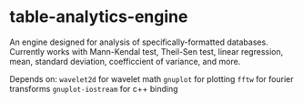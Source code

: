 # table-analytics-engine

An engine designed for analysis of specifically-formatted databases. Currently works with Mann-Kendal test, Theil-Sen test, linear regression, mean, standard deviation, coefficcient of variance, and more. 

Depends on:
`wavelet2d` for wavelet math
`gnuplot` for plotting
`fftw` for fourier transforms
`gnuplot-iostream` for c++ binding